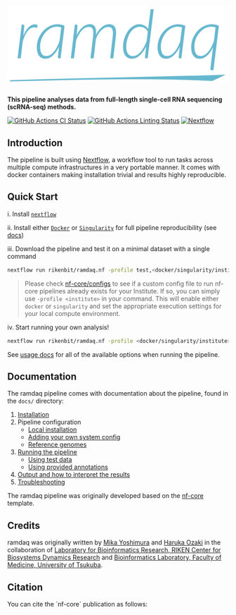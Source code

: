 # ![ramdaq](docs/images/ramdaq_logo.svg)

**This pipeline analyses data from full-length single-cell RNA sequencing (scRNA-seq) methods.**

[![GitHub Actions CI Status](https://github.com/rikenbit/ramdaq.nf/workflows/nf-core%20CI/badge.svg)](https://github.com/rikenbit/ramdaq.nf/actions)
[![GitHub Actions Linting Status](https://github.com/rikenbit/ramdaq.nf/workflows/nf-core%20linting/badge.svg)](https://github.com/rikenbit/ramdaq.nf/actions)
[![Nextflow](https://img.shields.io/badge/nextflow-%E2%89%A519.10.0-brightgreen.svg)](https://www.nextflow.io/)

<!-- [![Docker](https://img.shields.io/docker/automated/nfcore/ramdaq.svg)](https://hub.docker.com/r/myoshimura080822/ramdaq) -->

## Introduction

The pipeline is built using [Nextflow](https://www.nextflow.io), a workflow tool to run tasks across multiple compute infrastructures in a very portable manner. It comes with docker containers making installation trivial and results highly reproducible.

## Quick Start

i. Install [`nextflow`](https://nf-co.re/usage/installation)

ii. Install either [`Docker`](https://docs.docker.com/engine/installation/) or [`Singularity`](https://www.sylabs.io/guides/3.0/user-guide/) for full pipeline reproducibility (see [docs](https://nf-co.re/usage/configuration#basic-configuration-profiles))

iii. Download the pipeline and test it on a minimal dataset with a single command

```bash
nextflow run rikenbit/ramdaq.nf -profile test,<docker/singularity/institute>
```

> Please check [nf-core/configs](https://github.com/nf-core/configs#documentation) to see if a custom config file to run nf-core pipelines already exists for your Institute. If so, you can simply use `-profile <institute>` in your command. This will enable either `docker` or `singularity` and set the appropriate execution settings for your local compute environment.

iv. Start running your own analysis!

<!-- TODO: Update the default command above used to run the pipeline -->

```bash
nextflow run rikenbit/ramdaq.nf -profile <docker/singularity/institute> --reads '*_R{1,2}.fastq.gz' --genome GRCh37
```

See [usage docs](docs/usage.md) for all of the available options when running the pipeline.

## Documentation

The ramdaq pipeline comes with documentation about the pipeline, found in the `docs/` directory:

1. [Installation](https://nf-co.re/usage/installation)
2. Pipeline configuration
    * [Local installation](https://nf-co.re/usage/local_installation)
    * [Adding your own system config](https://nf-co.re/usage/adding_own_config)
    * [Reference genomes](https://nf-co.re/usage/reference_genomes)
3. [Running the pipeline](docs/usage.md)
    * [Using test data](docs/test_data.md)
    * [Using provided annotations](docs/local_annotation.md)
4. [Output and how to interpret the results](docs/output.md)
5. [Troubleshooting](https://nf-co.re/usage/troubleshooting)

The ramdaq pipeline was originally developed based on the [nf-core](https://nf-co.re/) template.

<!-- TODO: Add a brief overview of what the pipeline does and how it works -->

## Credits

ramdaq was originally written by [Mika Yoshimura](https://github.com/myoshimura080822) and [Haruka Ozaki](https://github.com/yuifu) in the collaboration of [Laboratory for Bioinformatics Research, RIKEN Center for Biosystems Dynamics Research](https://bit.riken.jp/) and [Bioinformatics Laboratory, Faculty of Medicine, University of Tsukuba](https://sites.google.com/view/ozakilab).

## Citation

<!-- TODO: Add citation for pipeline after first release. Uncomment lines below and update Zenodo doi. -->
<!-- If you use  ramdaq for your analysis, please cite it using the following doi: [10.5281/zenodo.XXXXXX](https://doi.org/10.5281/zenodo.XXXXXX) -->You can cite the `nf-core` publication as follows:
